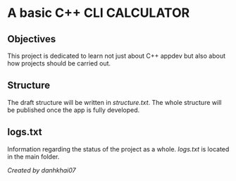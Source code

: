 # A basic C++ CLI CALCULATOR

## Objectives
This project is dedicated to learn not just about C++ appdev but also about how projects should be carried out.

## Structure
The draft structure will be written in *structure.txt*. The whole structure will be published once the app is fully developed.

## logs.txt
Information regarding the status of the project as a whole. *logs.txt* is located in the main folder.


*Created by danhkhai07*
